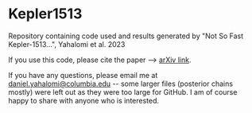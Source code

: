 # Kepler1513
Repository containing code used and results generated by "Not So Fast Kepler-1513...", Yahalomi et al. 2023

If you use this code, please cite the paper --> [arXiv link](https://arxiv.org/abs/2310.03802).

If you have any questions, please email me at daniel.yahalomi@columbia.edu -- some larger files (posterior chains mostly) were left out as they were too large for GitHub. I am of course happy to share with anyone who is interested.
